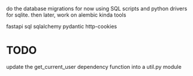 do the database migrations for now using SQL scripts and python drivers for sqlite. then later, work on alembic kinda tools

fastapi
sql
sqlalchemy
pydantic
http-cookies

# TODO

update the get_current_user dependency function into a util.py module
